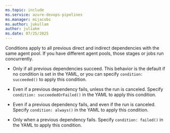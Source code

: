 ```yaml
---
ms.topic: include
ms.service: azure-devops-pipelines
ms.manager: mijacobs
ms.author: jukullam
author: juliakm
ms.date: 07/25/2025
---
```


Conditions apply to all previous direct and indirect dependencies with the same agent pool. If you have different agent pools, those stages or jobs run concurrently.

- Only if all previous dependencies succeed. This behavior is the default if no condition is set in the YAML, or you can specify `condition: succeeded()` to apply this condition.

- Even if a previous dependency fails, unless the run is canceled. Specify `condition: succeededOrFailed()` in the YAML to apply this condition.

- Even if a previous dependency fails, and even if the run is canceled. Specify `condition: always()` in the YAML to apply this condition.

- Only when a previous dependency fails. Specify `condition: failed()` in the YAML to apply this condition.
